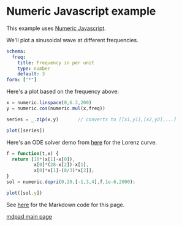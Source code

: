 

# Numeric Javascript example

This example uses [Numeric Javascript](http://www.numericjs.com/). 

We'll plot a sinusoidal wave at different frequencies.

```yaml jquery=jsonForm
schema:
  freq:
    title: Frequency in per unit
    type: number
    default: 3
form: ["*"]
```

Here's a plot based on the frequency above:

```js
x = numeric.linspace(0,6.3,200)
y = numeric.cos(numeric.mul(x,freq))

series = _.zip(x,y)       // converts to [[x1,y1],[x2,y2],...]

plot([series])
```

Here's an ODE solver demo from
[here](http://www.numericjs.com/workshop.php?link=fdd38094da018f6071cb2d51d47c7fb3de869cb5dd0b4f3b677b480ce7ffbd31)
for the Lorenz curve.

```js
f = function(t,x) {
  return [10*(x[1]-x[0]),
          x[0]*(28-x[2])-x[1],
          x[0]*x[1]-(8/3)*x[2]];
}
sol = numeric.dopri(0,20,[-1,3,4],f,1e-6,2000);

plot([sol.y])

```

See [here](numericjs.md) for the Markdown code for this page.

[mdpad main page](https://github.com/tshort/mdpad/tree/gh-pages)
